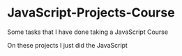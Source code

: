# JavaScript-Projects-Course
Some tasks that I have done taking a JavaScript Course




On these projects I just did the JavaScript
